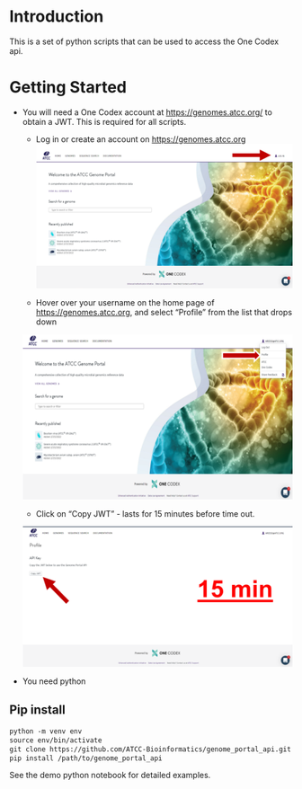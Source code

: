 # Introduction
This is a set of python scripts that can be used to access the One Codex api.
# Getting Started
*   You will need a One Codex account at https://genomes.atcc.org/ to obtain a JWT. This is required for all scripts.
    * Log in or create an account on https://genomes.atcc.org
    ![<img align="left" width="500" src="images/login.png"/>](images/login.png)

    * Hover over your username on the home page of https://genomes.atcc.org, and select “Profile” from the list that drops down

    <!-- <img align="left" width="500" src="images/profile.png"> -->
    ![<img align="left" width="500" src="images/profile.png"/>](images/profile.png)

    * Click on “Copy JWT” - lasts for 15 minutes before time out.

    <!-- <img align="left" width="500" src="images/copyjwt.png"> -->
    ![<img align="left" width="500" src="images/copyjwt.png"/>](images/copyjwt.png)


*   You need python
## Pip install
```
python -m venv env
source env/bin/activate
git clone https://github.com/ATCC-Bioinformatics/genome_portal_api.git
pip install /path/to/genome_portal_api
```
See the demo python notebook for detailed examples.
